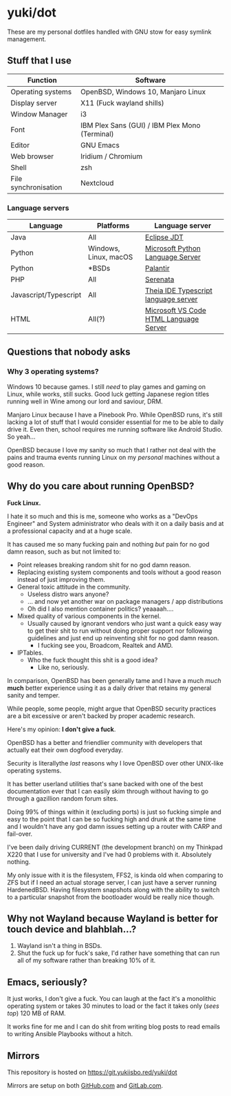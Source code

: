 # yuki/dot

These are my personal dotfiles handled with GNU stow for easy symlink
management.

## Stuff that I use

| Function             | Software                                       |
|----------------------|------------------------------------------------|
| Operating systems    | OpenBSD, Windows 10, Manjaro Linux             |
| Display server       | X11 (Fuck wayland shills)                      |
| Window Manager       | i3                                             |
| Font                 | IBM Plex Sans (GUI) / IBM Plex Mono (Terminal) |
| Editor               | GNU Emacs                                      |
| Web browser          | Iridium / Chromium                             |
| Shell                | zsh                                            |
| File synchronisation | Nextcloud                                      |

### Language servers

| Language              | Platforms             | Language server                          |
|-----------------------|-----------------------|------------------------------------------|
| Java                  | All                   | [Eclipse JDT]                            |
| Python                | Windows, Linux, macOS | [Microsoft Python Language Server]       |
| Python                | *BSDs                 | [Palantir]                               |
| PHP                   | All                   | [Serenata]                               |
| Javascript/Typescript | All                   | [Theia IDE Typescript language server]   |
| HTML                  | All(?)                | [Microsoft VS Code HTML Language Server] |

[Eclipse JDT]: https://projects.eclipse.org/projects/eclipse.jdt.ls
[Microsoft Python Language Server]: https://github.com/Microsoft/python-language-server
[Serenata]: https://serenata.gitlab.io
[Theia IDE Typescript language server]: https://github.com/theia-ide/typescript-language-server
[Microsoft VS Code HTML Language Server]: https://github.com/vscode-langservers/vscode-html-languageserver-bin
[Palantir]: https://github.com/palantir/python-language-server

## Questions that nobody asks

### Why 3 operating systems?

Windows 10 because games. I still *need* to play games and gaming on
Linux, while works, still sucks. Good luck getting Japanese region
titles running well in Wine among our lord and saviour, DRM.

Manjaro Linux because I have a Pinebook Pro. While OpenBSD runs, it's
still lacking a lot of stuff that I would consider essential for me
to be able to daily drive it. Even then, school requires me running
software like Android Studio. So yeah...

OpenBSD because I love my sanity so much that I rather not deal with
the pains and trauma events running Linux on my *personal* machines
without a good reason.

## Why do you care about running OpenBSD?

**Fuck Linux.**

I hate it so much and this is me, someone who works as a "DevOps
Engineer" and System administrator who deals with it on a daily basis
and at a professional capacity and at a huge scale.

It has caused me so many fucking pain and nothing *but* pain for no
god damn reason, such as but not limited to:

* Point releases breaking random shit for no god damn reason.
* Replacing existing system components and tools without a good reason
  instead of just improving them.
* General toxic attitude in the community.
  * Useless distro wars anyone?
  * ... and now yet another war on package managers / app
    distributions
  * Oh did I also mention container politics? yeaaaah....
* Mixed quality of various components in the kernel.
  * Usually caused by ignorant vendors who just want a quick easy way
    to get their shit to run without doing proper support nor
    following guidelines and just end up reinventing shit for no god
    damn reason.
    * I fucking see you, Broadcom, Realtek and AMD.
* IPTables.
  * Who the fuck thought this shit is a good idea?
    * Like no, seriously.

In comparison, OpenBSD has been generally tame and I have a much
*much* **much** better experience using it as a daily driver that
retains my general sanity and temper.

While people, some people, might argue that OpenBSD security practices
are a bit excessive or aren't backed by proper academic research.

Here's my opinion: **I don't give a fuck**.

OpenBSD has a better and friendlier community with developers that
actually eat their own dogfood everyday.

Security is literallythe *last* reasons why I love OpenBSD over other
UNIX-like operating systems.

It has better userland utilities that's sane backed with one of the
best documentation ever that I can easily skim through without having
to go through a gazillion random forum sites.

Doing 99% of things within it (excluding ports) is just so fucking
simple and easy to the point that I can be so fucking high and drunk
at the same time and I wouldn't have any god damn issues setting up a
router with CARP and fail-over.

I've been daily driving CURRENT (the development branch) on my
Thinkpad X220 that I use for university and I've had 0 problems with
it. Absolutely nothing.

My only issue with it is the filesystem, FFS2, is kinda old when
comparing to ZFS but if I need an actual storage server, I can just
have a server running HardenedBSD. Having filesystem snapshots along
with the ability to switch to a particular snapshot from the
bootloader would be really nice though.

## Why not Wayland because Wayland is better for touch device and blahblah...?

1. Wayland isn't a thing in BSDs.
2. Shut the fuck up for fuck's sake, I'd rather have something that
   can run all of my software rather than breaking 10% of it.

## Emacs, seriously?

It just works, I don't give a fuck. You can laugh at the fact it's a
monolithic operating system or takes 30 minutes to load or the fact it
takes only (*sees top*) 120 MB of RAM.

It works fine for me and I can do shit from writing blog posts to read
emails to writing Ansible Playbooks without a hitch.

## Mirrors

This repository is hosted on https://git.yukiisbo.red/yuki/dot

Mirrors are setup on both [GitHub.com][gh-mirror] and [GitLab.com][gl-mirror].

[gh-mirror]: https://github.com/yukiisbored/dot
[gl-mirror]: https://gitlab.com/yuki_is_bored/dot
